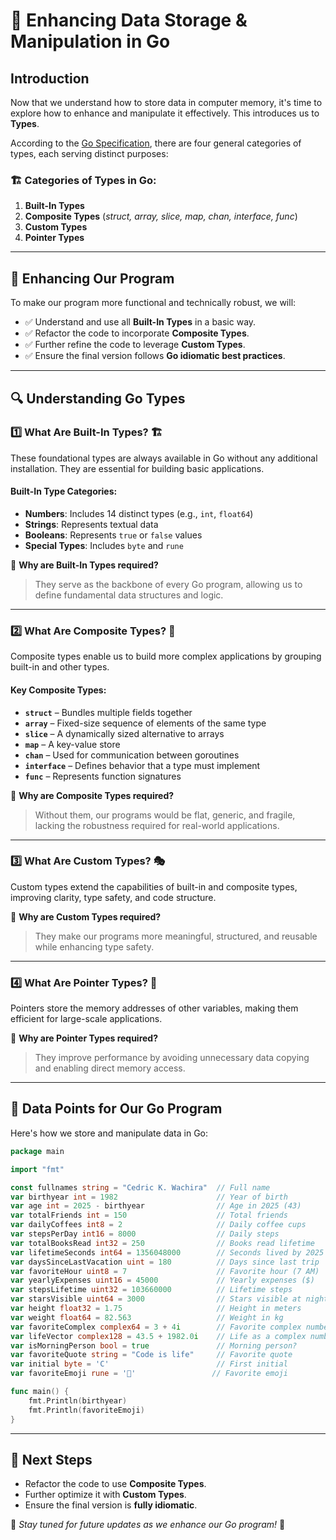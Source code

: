# 🚀 Enhancing Data Storage & Manipulation in Go

## Introduction
Now that we understand how to store data in computer memory, it's time to explore how to enhance and manipulate it effectively. This introduces us to **Types**.

According to the [Go Specification](https://golang.org/ref/spec), there are four general categories of types, each serving distinct purposes:

### 🏗 Categories of Types in Go:
1. **Built-In Types**
2. **Composite Types** (*struct, array, slice, map, chan, interface, func*)
3. **Custom Types**
4. **Pointer Types**

---

## 📌 Enhancing Our Program

To make our program more functional and technically robust, we will:

- ✅ Understand and use all **Built-In Types** in a basic way.
- ✅ Refactor the code to incorporate **Composite Types**.
- ✅ Further refine the code to leverage **Custom Types**.
- ✅ Ensure the final version follows **Go idiomatic best practices**.

---

## 🔍 Understanding Go Types

### **1️⃣ What Are Built-In Types?** 🏗
These foundational types are always available in Go without any additional installation. They are essential for building basic applications.

#### **Built-In Type Categories:**
- **Numbers**: Includes 14 distinct types (e.g., `int`, `float64`)
- **Strings**: Represents textual data
- **Booleans**: Represents `true` or `false` values
- **Special Types**: Includes `byte` and `rune`

📌 **Why are Built-In Types required?**
> They serve as the backbone of every Go program, allowing us to define fundamental data structures and logic.

---

### **2️⃣ What Are Composite Types?** 🔄
Composite types enable us to build more complex applications by grouping built-in and other types.

#### **Key Composite Types:**
- **`struct`** – Bundles multiple fields together
- **`array`** – Fixed-size sequence of elements of the same type
- **`slice`** – A dynamically sized alternative to arrays
- **`map`** – A key-value store
- **`chan`** – Used for communication between goroutines
- **`interface`** – Defines behavior that a type must implement
- **`func`** – Represents function signatures

📌 **Why are Composite Types required?**
> Without them, our programs would be flat, generic, and fragile, lacking the robustness required for real-world applications.

---

### **3️⃣ What Are Custom Types?** 🎭
Custom types extend the capabilities of built-in and composite types, improving clarity, type safety, and code structure.

📌 **Why are Custom Types required?**
> They make our programs more meaningful, structured, and reusable while enhancing type safety.

---

### **4️⃣ What Are Pointer Types?** 📍
Pointers store the memory addresses of other variables, making them efficient for large-scale applications.

📌 **Why are Pointer Types required?**
> They improve performance by avoiding unnecessary data copying and enabling direct memory access.

---

## 🎯 Data Points for Our Go Program

Here's how we store and manipulate data in Go:

```go
package main

import "fmt"

const fullnames string = "Cedric K. Wachira"  // Full name
var birthyear int = 1982                      // Year of birth
var age int = 2025 - birthyear                // Age in 2025 (43)
var totalFriends int = 150                    // Total friends
var dailyCoffees int8 = 2                     // Daily coffee cups
var stepsPerDay int16 = 8000                  // Daily steps
var totalBooksRead int32 = 250                // Books read lifetime
var lifetimeSeconds int64 = 1356048000        // Seconds lived by 2025
var daysSinceLastVacation uint = 180          // Days since last trip
var favoriteHour uint8 = 7                    // Favorite hour (7 AM)
var yearlyExpenses uint16 = 45000             // Yearly expenses ($)
var stepsLifetime uint32 = 103660000          // Lifetime steps
var starsVisible uint64 = 3000                // Stars visible at night
var height float32 = 1.75                     // Height in meters
var weight float64 = 82.563                   // Weight in kg
var favoriteComplex complex64 = 3 + 4i        // Favorite complex number
var lifeVector complex128 = 43.5 + 1982.0i    // Life as a complex number
var isMorningPerson bool = true               // Morning person?
var favoriteQuote string = "Code is life"     // Favorite quote
var initial byte = 'C'                        // First initial
var favoriteEmoji rune = '🚀'                 // Favorite emoji

func main() {
    fmt.Println(birthyear)
    fmt.Println(favoriteEmoji)
}
```

---

## 🎯 Next Steps
- Refactor the code to use **Composite Types**.
- Further optimize it with **Custom Types**.
- Ensure the final version is **fully idiomatic**.

🔗 *Stay tuned for future updates as we enhance our Go program!* 🚀


